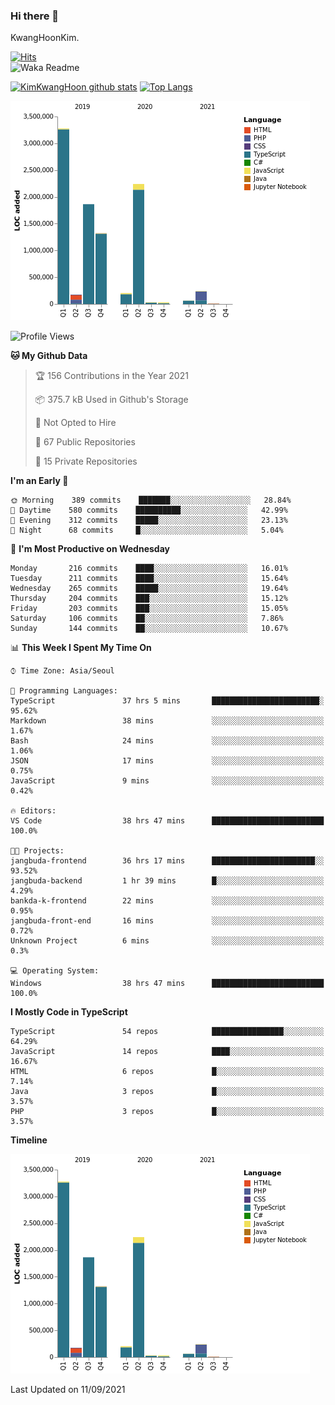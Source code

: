 ### Hi there 👋

KwangHoonKim.

[![Hits](https://hits.seeyoufarm.com/api/count/incr/badge.svg?url=https%3A%2F%2Fgithub.com%2Frhkdgns95)](https://hits.seeyoufarm.com)  
![Waka Readme](https://github.com/rhkdgns95/rhkdgns95/workflows/Waka%20Readme/badge.svg)

[![KimKwangHoon github stats](https://github-readme-stats.vercel.app/api?username=rhkdgns95&show_icons=true)](https://github.com/rhkdgns95/github-readme-stats)   [![Top Langs](https://github-readme-stats.vercel.app/api/top-langs/?username=rhkdgns95&layout=compact)](https://github.com/rhkdgns95/github-readme-stats)   


![Chart not found](https://raw.githubusercontent.com/rhkdgns95/rhkdgns95/master/charts/bar_graph.png) 



<!--START_SECTION:waka-->
![Profile Views](http://img.shields.io/badge/Profile%20Views-6-blue)

**🐱 My Github Data** 

> 🏆 156 Contributions in the Year 2021
 > 
> 📦 375.7 kB Used in Github's Storage 
 > 
> 🚫 Not Opted to Hire
 > 
> 📜 67 Public Repositories 
 > 
> 🔑 15 Private Repositories  
 > 
**I'm an Early 🐤** 

```text
🌞 Morning    389 commits    ███████░░░░░░░░░░░░░░░░░░   28.84% 
🌆 Daytime    580 commits    ██████████░░░░░░░░░░░░░░░   42.99% 
🌃 Evening    312 commits    █████░░░░░░░░░░░░░░░░░░░░   23.13% 
🌙 Night      68 commits     █░░░░░░░░░░░░░░░░░░░░░░░░   5.04%

```
📅 **I'm Most Productive on Wednesday** 

```text
Monday       216 commits    ████░░░░░░░░░░░░░░░░░░░░░   16.01% 
Tuesday      211 commits    ████░░░░░░░░░░░░░░░░░░░░░   15.64% 
Wednesday    265 commits    █████░░░░░░░░░░░░░░░░░░░░   19.64% 
Thursday     204 commits    ███░░░░░░░░░░░░░░░░░░░░░░   15.12% 
Friday       203 commits    ███░░░░░░░░░░░░░░░░░░░░░░   15.05% 
Saturday     106 commits    ██░░░░░░░░░░░░░░░░░░░░░░░   7.86% 
Sunday       144 commits    ██░░░░░░░░░░░░░░░░░░░░░░░   10.67%

```


📊 **This Week I Spent My Time On** 

```text
⌚︎ Time Zone: Asia/Seoul

💬 Programming Languages: 
TypeScript               37 hrs 5 mins       ████████████████████████░   95.62% 
Markdown                 38 mins             ░░░░░░░░░░░░░░░░░░░░░░░░░   1.67% 
Bash                     24 mins             ░░░░░░░░░░░░░░░░░░░░░░░░░   1.06% 
JSON                     17 mins             ░░░░░░░░░░░░░░░░░░░░░░░░░   0.75% 
JavaScript               9 mins              ░░░░░░░░░░░░░░░░░░░░░░░░░   0.42%

🔥 Editors: 
VS Code                  38 hrs 47 mins      █████████████████████████   100.0%

🐱‍💻 Projects: 
jangbuda-frontend        36 hrs 17 mins      ███████████████████████░░   93.52% 
jangbuda-backend         1 hr 39 mins        █░░░░░░░░░░░░░░░░░░░░░░░░   4.29% 
bankda-k-frontend        22 mins             ░░░░░░░░░░░░░░░░░░░░░░░░░   0.95% 
jangbuda-front-end       16 mins             ░░░░░░░░░░░░░░░░░░░░░░░░░   0.72% 
Unknown Project          6 mins              ░░░░░░░░░░░░░░░░░░░░░░░░░   0.3%

💻 Operating System: 
Windows                  38 hrs 47 mins      █████████████████████████   100.0%

```

**I Mostly Code in TypeScript** 

```text
TypeScript               54 repos            ████████████████░░░░░░░░░   64.29% 
JavaScript               14 repos            ████░░░░░░░░░░░░░░░░░░░░░   16.67% 
HTML                     6 repos             █░░░░░░░░░░░░░░░░░░░░░░░░   7.14% 
Java                     3 repos             █░░░░░░░░░░░░░░░░░░░░░░░░   3.57% 
PHP                      3 repos             █░░░░░░░░░░░░░░░░░░░░░░░░   3.57%

```


**Timeline**

![Chart not found](https://raw.githubusercontent.com/rhkdgns95/rhkdgns95/master/charts/bar_graph.png) 


 Last Updated on 11/09/2021
<!--END_SECTION:waka-->
